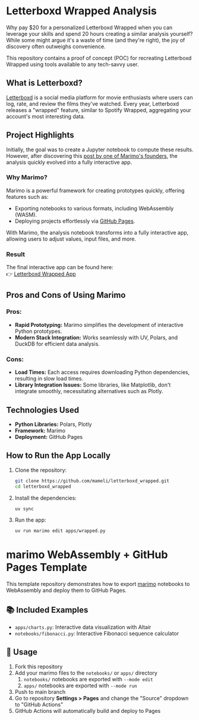 # Letterboxd Wrapped Analysis

Why pay $20 for a personalized Letterboxd Wrapped when you can leverage your skills and spend 20 hours creating a similar analysis yourself? While some might argue it's a waste of time (and they're right), the joy of discovery often outweighs convenience.

This repository contains a proof of concept (POC) for recreating Letterboxd Wrapped using tools available to any tech-savvy user.

## What is Letterboxd?

[Letterboxd](https://letterboxd.com/) is a social media platform for movie enthusiasts where users can log, rate, and review the films they've watched. Every year, Letterboxd releases a "wrapped" feature, similar to Spotify Wrapped, aggregating your account's most interesting data.

## Project Highlights

Initially, the goal was to create a Jupyter notebook to compute these results. However, after discovering this [post by one of Marimo's founders](https://www.linkedin.com/posts/akshayka_marimo-notebooks-query-polars-dataframes-activity-7279937560934526976-fZqG?utm_source=share&utm_medium=member_desktop), the analysis quickly evolved into a fully interactive app.

### Why Marimo?

Marimo is a powerful framework for creating prototypes quickly, offering features such as:
- Exporting notebooks to various formats, including WebAssembly (WASM).
- Deploying projects effortlessly via [GitHub Pages](https://github.com/marimo-team/marimo-gh-pages-template).

With Marimo, the analysis notebook transforms into a fully interactive app, allowing users to adjust values, input files, and more.

### Result

The final interactive app can be found here:  
👉 [Letterboxd Wrapped App](https://mameli.github.io/letterboxd_wrapped/)

## Pros and Cons of Using Marimo

### Pros:
- **Rapid Prototyping:** Marimo simplifies the development of interactive Python prototypes.
- **Modern Stack Integration:** Works seamlessly with UV, Polars, and DuckDB for efficient data analysis.

### Cons:
- **Load Times:** Each access requires downloading Python dependencies, resulting in slow load times.
- **Library Integration Issues:** Some libraries, like Matplotlib, don't integrate smoothly, necessitating alternatives such as Plotly.

## Technologies Used

- **Python Libraries:** Polars, Plotly
- **Framework:** Marimo
- **Deployment:** GitHub Pages

## How to Run the App Locally

1. Clone the repository:
   ```bash
   git clone https://github.com/mameli/letterboxd_wrapped.git
   cd letterboxd_wrapped
   ```

2. Install the dependencies:
   ```bash
   uv sync
   ```

3. Run the app:
   ```bash
   uv run marimo edit apps/wrapped.py 
   ```
# marimo WebAssembly + GitHub Pages Template

This template repository demonstrates how to export [marimo](https://marimo.io) notebooks to WebAssembly and deploy them to GitHub Pages.

## 📚 Included Examples

- `apps/charts.py`: Interactive data visualization with Altair
- `notebooks/fibonacci.py`: Interactive Fibonacci sequence calculator

## 🚀 Usage

1. Fork this repository
2. Add your marimo files to the `notebooks/` or `apps/` directory
   1. `notebooks/` notebooks are exported with `--mode edit`
   2. `apps/` notebooks are exported with `--mode run`
3. Push to main branch
4. Go to repository **Settings > Pages** and change the "Source" dropdown to "GitHub Actions"
5. GitHub Actions will automatically build and deploy to Pages
